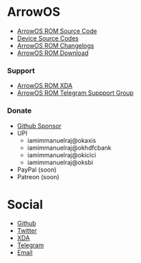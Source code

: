# ArrowOS

- [ArrowOS ROM Source Code](https://github.com/ArrowOS)
- [Device Source Codes](https://github.com/ArrowOS-Devices)
- [ArrowOS ROM Changelogs](https://github.com/iamimmanuelraj/AOSP/blob/main/CHANGELOGS/ArrowOS.md)
- [ArrowOS ROM Download](https://arrowos.net/download/jasmine_sprout)

### Support

- [ArrowOS ROM XDA](https://forum.xda-developers.com/t/12-1-s-official-arrow-os-xiaomi-mi-a2-jasmine_sprout-22-04-2022.4435233/)
- [ArrowOS ROM Telegram Suppport Group](https://t.me/yaa2g)

### Donate

- [Github Sponsor](https://github.com/sponsors/iamimmanuelraj/)
- UPI
  - iamimmanuelraj@okaxis
  - iamimmanuelraj@okhdfcbank
  - iamimmanuelraj@okicici
  - iamimmanuelraj@oksbi
- PayPal (soon)
- Patreon (soon)

# Social

- [Github](https://github.com/iamimmanuelraj)
- [Twitter](https://twitter.com/iamimmanuelraj)
- [XDA](https://forum.xda-developers.com/m/immanuel-raj.9376270/)
- [Telegram](https://t.me/iamimmanuelraj)
- [Email](mailto:iamimmanuelraj@gmail.com)
